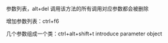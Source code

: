 参数列表，alt+del 调用该方法的所有调用对应参数都会被删除

增加参数列表：ctrl+f6

几个参数组成一个类：ctrl+alt+shift+t  introduce parameter object